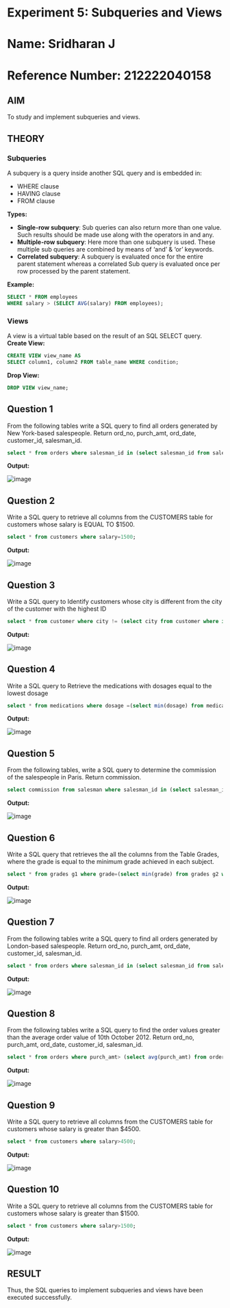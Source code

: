 # Experiment 5: Subqueries and Views
# Name: Sridharan J
# Reference Number: 212222040158
## AIM
To study and implement subqueries and views.

## THEORY

### Subqueries
A subquery is a query inside another SQL query and is embedded in:
- WHERE clause
- HAVING clause
- FROM clause

**Types:**
- **Single-row subquery**:
  Sub queries can also return more than one value. Such results should be made use along with the operators in and any.
- **Multiple-row subquery**:
  Here more than one subquery is used. These multiple sub queries are combined by means of ‘and’ & ‘or’ keywords.
- **Correlated subquery**:
  A subquery is evaluated once for the entire parent statement whereas a correlated Sub query is evaluated once per row processed by the parent statement.

**Example:**
```sql
SELECT * FROM employees
WHERE salary > (SELECT AVG(salary) FROM employees);
```
### Views
A view is a virtual table based on the result of an SQL SELECT query.
**Create View:**
```sql
CREATE VIEW view_name AS
SELECT column1, column2 FROM table_name WHERE condition;
```
**Drop View:**
```sql
DROP VIEW view_name;
```

**Question 1**
--
From the following tables write a SQL query to find all orders generated by New York-based salespeople. Return ord_no, purch_amt, ord_date, customer_id, salesman_id.
```sql
select * from orders where salesman_id in (select salesman_id from salesman where city="New York");
```

**Output:**

![image](https://github.com/user-attachments/assets/19d238ca-9c30-4997-9059-5c133735c949)

**Question 2**
---
Write a SQL query to retrieve all columns from the CUSTOMERS table for customers whose salary is EQUAL TO $1500.
```sql
select * from customers where salary=1500;
```

**Output:**

![image](https://github.com/user-attachments/assets/141645bb-ef8e-42e1-9b04-dd6e5f0f7fc8)

**Question 3**
---
Write a SQL query to Identify customers whose city is different from the city of the customer with the highest ID

```sql
select * from customer where city != (select city from customer where id=(select max(id) from customer));
```

**Output:**

![image](https://github.com/user-attachments/assets/c3cf9089-b2f8-4469-a8e4-e8867492951b)

**Question 4**
---
Write a SQL query to Retrieve the medications with dosages equal to the lowest dosage
```sql
select * from medications where dosage =(select min(dosage) from medications);
```

**Output:**

![image](https://github.com/user-attachments/assets/cd479340-e517-47cf-a1e7-3620b96ef718)

**Question 5**
---
From the following tables, write a SQL query to determine the commission of the salespeople in Paris. Return commission.
```sql
select commission from salesman where salesman_id in (select salesman_id from customer where city="Paris" );
```

**Output:**

![image](https://github.com/user-attachments/assets/0d7a9cc8-4c94-4d03-a2ad-f78734324e20)

**Question 6**
---
Write a SQL query that retrieves the all the columns from the Table Grades, where the grade is equal to the minimum grade achieved in each subject.

```sql
select * from grades g1 where grade=(select min(grade) from grades g2 where g2.subject=g1.subject);

```

**Output:**

![image](https://github.com/user-attachments/assets/793804a3-06c3-4148-9d29-6bf725d137fb)

**Question 7**
---
From the following tables write a SQL query to find all orders generated by London-based salespeople. Return ord_no, purch_amt, ord_date, customer_id, salesman_id.

```sql
select * from orders where salesman_id in (select salesman_id from salesman where city="London");
```

**Output:**

![image](https://github.com/user-attachments/assets/52cde73b-e250-4b87-8f74-68057600aebb)


**Question 8**
---
From the following tables write a SQL query to find the order values greater than the average order value of 10th October 2012. Return ord_no, purch_amt, ord_date, customer_id, salesman_id.

```sql
select * from orders where purch_amt> (select avg(purch_amt) from orders where ord_date="2012-10-10");
```

**Output:**

![image](https://github.com/user-attachments/assets/3d46d885-327e-4c56-b74c-ca1cd7c00ff5)

**Question 9**
---
Write a SQL query to retrieve all columns from the CUSTOMERS table for customers whose salary is greater than $4500.

```sql
select * from customers where salary>4500;
```

**Output:**

![image](https://github.com/user-attachments/assets/9b77c25b-5d80-4c1c-af23-e675ba796d7e)

**Question 10**
---
Write a SQL query to retrieve all columns from the CUSTOMERS table for customers whose salary is greater than $1500.

```sql
select * from customers where salary>1500;
```

**Output:**

![image](https://github.com/user-attachments/assets/50b4f796-2ba4-4a3f-bbf7-a99f9ebc1420)

## RESULT
Thus, the SQL queries to implement subqueries and views have been executed successfully.

